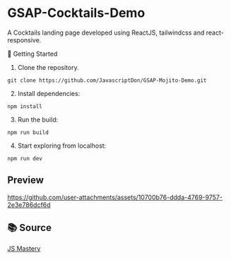 # GSAP-Cocktails-Demo

A Cocktails landing page developed using ReactJS, tailwindcss  and react-responsive.

🚀 Getting Started

1. Clone the repository.

```
git clone https://github.com/JavascriptDon/GSAP-Mojito-Demo.git
```

2. Install dependencies:

```
npm install
```

3. Run the build:

```
npm run build
```

4. Start exploring from localhost:

```
npm run dev
```

## Preview

https://github.com/user-attachments/assets/10700b76-ddda-4769-9757-2e3e786dcf6d


## 📚 Source

[JS Mastery](https://www.youtube.com/watch?v=AW1yfBKRMKc)
